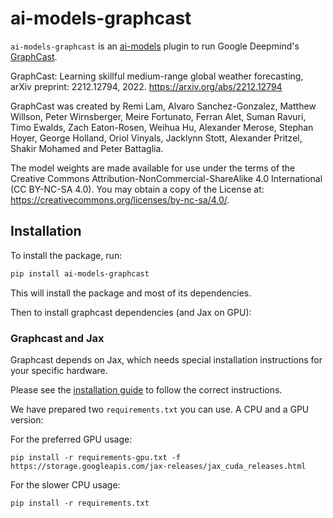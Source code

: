 # ai-models-graphcast

`ai-models-graphcast` is an [ai-models](https://github.com/ecmwf-lab/ai-models) plugin to run Google Deepmind's [GraphCast](https://github.com/deepmind/graphcast).

GraphCast: Learning skillful medium-range global weather forecasting, arXiv preprint: 2212.12794, 2022. https://arxiv.org/abs/2212.12794

GraphCast was created by Remi Lam, Alvaro Sanchez-Gonzalez, Matthew Willson, Peter Wirnsberger, Meire Fortunato, Ferran Alet, Suman Ravuri, Timo Ewalds, Zach Eaton-Rosen, Weihua Hu, Alexander Merose, Stephan Hoyer, George Holland, Oriol Vinyals, Jacklynn Stott, Alexander Pritzel, Shakir Mohamed and Peter Battaglia.

The model weights are made available for use under the terms of the Creative Commons Attribution-NonCommercial-ShareAlike 4.0 International (CC BY-NC-SA 4.0). You may obtain a copy of the License at: https://creativecommons.org/licenses/by-nc-sa/4.0/.

## Installation

To install the package, run:

```bash
pip install ai-models-graphcast
```

This will install the package and most of its dependencies.

Then to install graphcast dependencies (and Jax on GPU):



### Graphcast and Jax

Graphcast depends on Jax, which needs special installation instructions for your specific hardware.

Please see the [installation guide](https://github.com/google/jax#installation) to follow the correct instructions.

We have prepared two `requirements.txt` you can use. A CPU and a GPU version:

For the preferred GPU usage:
```
pip install -r requirements-gpu.txt -f https://storage.googleapis.com/jax-releases/jax_cuda_releases.html
```

For the slower CPU usage:
```
pip install -r requirements.txt
```
